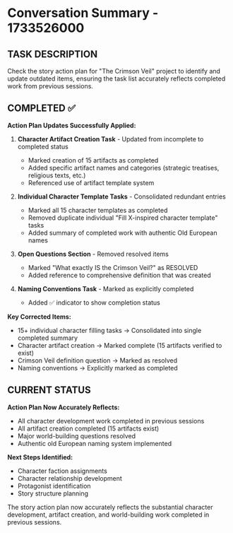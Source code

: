 # Conversation Summary - 1733526000

## TASK DESCRIPTION
Check the story action plan for "The Crimson Veil" project to identify and update outdated items, ensuring the task list accurately reflects completed work from previous sessions.

## COMPLETED ✅
**Action Plan Updates Successfully Applied:**

1. **Character Artifact Creation Task** - Updated from incomplete to completed status
   - Marked creation of 15 artifacts as completed
   - Added specific artifact names and categories (strategic treatises, religious texts, etc.)
   - Referenced use of artifact template system

2. **Individual Character Template Tasks** - Consolidated redundant entries
   - Marked all 15 character templates as completed
   - Removed duplicate individual "Fill X-inspired character template" tasks
   - Added summary of completed work with authentic Old European names

3. **Open Questions Section** - Removed resolved items
   - Marked "What exactly IS the Crimson Veil?" as RESOLVED
   - Added reference to comprehensive definition that was created

4. **Naming Conventions Task** - Marked as explicitly completed
   - Added ✅ indicator to show completion status

**Key Corrected Items:**
- 15+ individual character filling tasks → Consolidated into single completed summary
- Character artifact creation → Marked complete (15 artifacts verified to exist)
- Crimson Veil definition question → Marked as resolved
- Naming conventions → Explicitly marked as completed

## CURRENT STATUS
**Action Plan Now Accurately Reflects:**
- All character development work completed in previous sessions
- All artifact creation completed (15 artifacts exist)
- Major world-building questions resolved
- Authentic old European naming system implemented

**Next Steps Identified:**
- Character faction assignments
- Character relationship development  
- Protagonist identification
- Story structure planning

The story action plan now accurately reflects the substantial character development, artifact creation, and world-building work completed in previous sessions.
